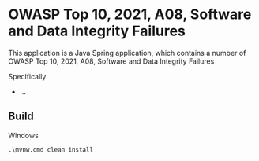 # OWASP Top 10, 2021, A08, Software and Data Integrity Failures

This application is a Java Spring application, which contains a number of
OWASP Top 10, 2021, A08, Software and Data Integrity Failures

Specifically
* ...

## Build

Windows
```
.\mvnw.cmd clean install
```